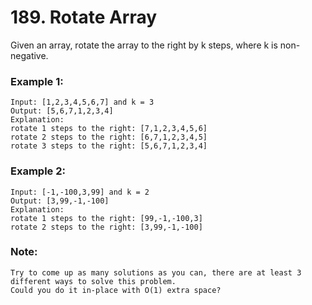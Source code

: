 # 189. Rotate Array

Given an array, rotate the array to the right by k steps, where k is non-negative.

### Example 1:

    Input: [1,2,3,4,5,6,7] and k = 3
    Output: [5,6,7,1,2,3,4]
    Explanation:
    rotate 1 steps to the right: [7,1,2,3,4,5,6]
    rotate 2 steps to the right: [6,7,1,2,3,4,5]
    rotate 3 steps to the right: [5,6,7,1,2,3,4]

### Example 2:

    Input: [-1,-100,3,99] and k = 2
    Output: [3,99,-1,-100]
    Explanation: 
    rotate 1 steps to the right: [99,-1,-100,3]
    rotate 2 steps to the right: [3,99,-1,-100]

### Note:

    Try to come up as many solutions as you can, there are at least 3 different ways to solve this problem.
    Could you do it in-place with O(1) extra space?
